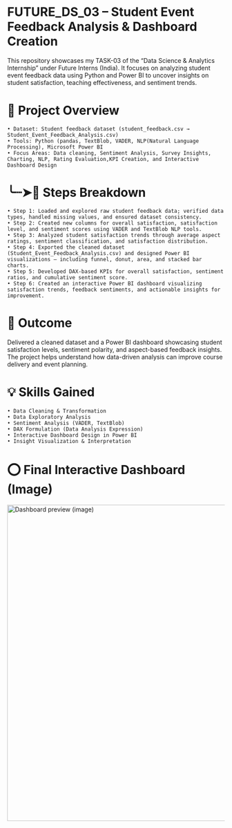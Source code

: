# FUTURE_DS_03 – Student Event Feedback Analysis & Dashboard Creation
This repository showcases my TASK-03 of the “Data Science & Analytics Internship” under Future Interns (India). It focuses on analyzing student event feedback data using Python and Power BI to uncover insights on student satisfaction, teaching effectiveness, and sentiment trends.

# 📇 Project Overview

    • Dataset: Student feedback dataset (student_feedback.csv → Student_Event_Feedback_Analysis.csv)
    • Tools: Python (pandas, TextBlob, VADER, NLP(Natural Language Processing), Microsoft Power BI
    • Focus Areas: Data cleaning, Sentiment Analysis, Survey Insights, Charting, NLP, Rating Evaluation,KPI Creation, and Interactive Dashboard Design

# ╰┈➤📝 Steps Breakdown

    • Step 1: Loaded and explored raw student feedback data; verified data types, handled missing values, and ensured dataset consistency.
    • Step 2: Created new columns for overall satisfaction, satisfaction level, and sentiment scores using VADER and TextBlob NLP tools.
    • Step 3: Analyzed student satisfaction trends through average aspect ratings, sentiment classification, and satisfaction distribution.
    • Step 4: Exported the cleaned dataset (Student_Event_Feedback_Analysis.csv) and designed Power BI visualizations — including funnel, donut, area, and stacked bar charts.
    • Step 5: Developed DAX-based KPIs for overall satisfaction, sentiment ratios, and cumulative sentiment score.
    • Step 6: Created an interactive Power BI dashboard visualizing satisfaction trends, feedback sentiments, and actionable insights for improvement.

# 🎯 Outcome

Delivered a cleaned dataset and a Power BI dashboard showcasing student satisfaction levels, sentiment polarity, and aspect-based feedback insights. The project helps understand how data-driven analysis can improve course delivery and event planning.

# 💡 Skills Gained

    • Data Cleaning & Transformation
    • Data Exploratory Analysis
    • Sentiment Analysis (VADER, TextBlob)
    • DAX Formulation (Data Analysis Expression)
    • Interactive Dashboard Design in Power BI
    • Insight Visualization & Interpretation

# ⭕ Final Interactive Dashboard (Image)
<img width="1350" height="732" alt="Dashboard preview (image)" src="https://github.com/user-attachments/assets/0e6a7b17-c48f-4f64-8445-2e27dcfd9c1f" />


